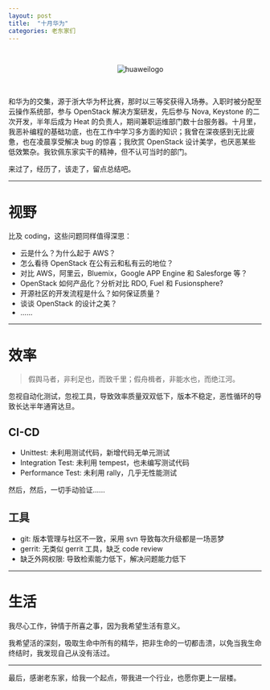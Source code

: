 ```yaml
---
layout: post
title:  "十月华为"
categories: 老东家们
---
```

&nbsp;&nbsp;&nbsp;

&nbsp;&nbsp;&nbsp;&nbsp;&nbsp;&nbsp;&nbsp;&nbsp;&nbsp;&nbsp;&nbsp;&nbsp;&nbsp;&nbsp;&nbsp;&nbsp;&nbsp;&nbsp;&nbsp;&nbsp;&nbsp;&nbsp;&nbsp;&nbsp;&nbsp;&nbsp;&nbsp;&nbsp;&nbsp;&nbsp;&nbsp;&nbsp;&nbsp;&nbsp;&nbsp;&nbsp;&nbsp;&nbsp;&nbsp;&nbsp;&nbsp;&nbsp;&nbsp;&nbsp;&nbsp;&nbsp;&nbsp;&nbsp;&nbsp;&nbsp;&nbsp;&nbsp;&nbsp;&nbsp;&nbsp;![huaweilogo](http://7xp2eu.com1.z0.glb.clouddn.com/huaweilogo.png?imageView2/1/w/200/h/200/q/100)

&nbsp;&nbsp;&nbsp;

和华为的交集，源于浙大华为杯比赛，那时以三等奖获得入场券。入职时被分配至云操作系统部，参与 OpenStack 解决方案研发，先后参与 Nova, Keystone 的二次开发，半年后成为 Heat 的负责人，期间兼职运维部门数十台服务器。十月里，我恶补编程的基础功底，也在工作中学习多方面的知识；我曾在深夜感到无比疲惫，也在凌晨享受解决 bug 的惊喜；我欣赏 OpenStack 设计美学，也厌恶某些低效繁杂。我钦佩东家实干的精神，但不认可当时的部门。

来过了，经历了，该走了，留点总结吧。

----

# 视野

比及 coding，这些问题同样值得深思：

- 云是什么？为什么起于 AWS？
- 怎么看待 OpenStack 在公有云和私有云的地位？
- 对比 AWS，阿里云，Bluemix，Google APP Engine 和 Salesforge 等？
- OpenStack 如何产品化？分析对比 RDO, Fuel 和 Fusionsphere?
- 开源社区的开发流程是什么？如何保证质量？
- 谈谈 OpenStack 的设计之美？
- ...... 

-----

# 效率

> 假舆马者，非利足也，而致千里；假舟楫者，非能水也，而绝江河。

忽视自动化测试，忽视工具，导致效率质量双双低下，版本不稳定，恶性循环的导致长达半年通宵达旦。

## CI-CD

- Unittest: 未利用测试代码，新增代码无单元测试
- Integration Test: 未利用 tempest，也未编写测试代码
- Performance Test: 未利用 rally，几乎无性能测试

然后，然后，一切手动验证......

## 工具

- git: 版本管理与社区不一致，采用 svn 导致每次升级都是一场恶梦 
- gerrit: 无类似 gerrit 工具，缺乏 code review
- 缺乏外网权限: 导致检索能力低下，解决问题能力低下

------

# 生活

我尽心工作，钟情于所喜之事，因为我希望生活有意义。

我希望活的深刻，吸取生命中所有的精华，把非生命的一切都击溃，以免当我生命终结时，我发现自己从没有活过。

--------------

最后，感谢老东家，给我一个起点，带我进一个行业，也愿你更上一层楼。